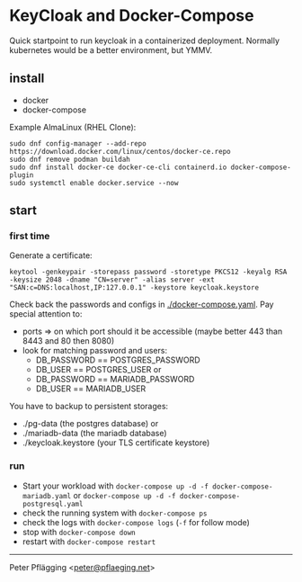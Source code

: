# KeyCloak and Docker-Compose

Quick startpoint to run keycloak in a containerized deployment. Normally kubernetes would be a better environment, but YMMV.

## install

- docker
- docker-compose

Example AlmaLinux (RHEL Clone):

~~~shell
sudo dnf config-manager --add-repo https://download.docker.com/linux/centos/docker-ce.repo
sudo dnf remove podman buildah
sudo dnf install docker-ce docker-ce-cli containerd.io docker-compose-plugin
sudo systemctl enable docker.service --now
~~~

## start

### first time

Generate a certificate:

~~~shell
keytool -genkeypair -storepass password -storetype PKCS12 -keyalg RSA -keysize 2048 -dname "CN=server" -alias server -ext "SAN:c=DNS:localhost,IP:127.0.0.1" -keystore keycloak.keystore
~~~

Check back the passwords and configs in [./docker-compose.yaml](./docker-compose.yaml).
Pay special attention to:

- ports => on which port should it be accessible (maybe better 443 than 8443 and 80 then 8080)
- look for matching password and users:
  - DB_PASSWORD == POSTGRES_PASSWORD
  - DB_USER == POSTGRES_USER
  or
  - DB_PASSWORD == MARIADB_PASSWORD
  - DB_USER == MARIADB_USER

You have to backup to persistent storages:

- ./pg-data (the postgres database) or
- ./mariadb-data (the mariadb database)
- ./keycloak.keystore (your TLS certificate keystore)

### run

- Start your workload with `docker-compose up -d -f docker-compose-mariadb.yaml` or `docker-compose up -d -f docker-compose-postgresql.yaml`
- check the running system with `docker-compose ps`
- check the logs with `docker-compose logs` (`-f` for follow mode)
- stop with `docker-compose down`
- restart with `docker-compose restart`

---
Peter Pflägging <<peter@pflaeging.net>>
